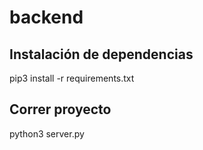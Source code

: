 # backend

## Instalación de dependencias 

pip3 install -r requirements.txt


## Correr proyecto

python3 server.py
